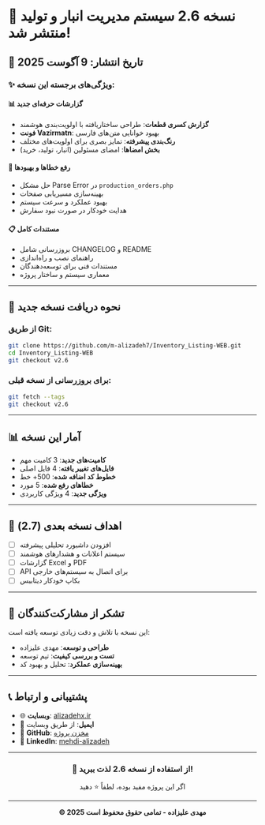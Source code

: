 # 🎉 نسخه 2.6 سیستم مدیریت انبار و تولید منتشر شد!

## 📅 تاریخ انتشار: 9 آگوست 2025

### ✨ ویژگی‌های برجسته این نسخه:

#### 📊 گزارشات حرفه‌ای جدید
- **گزارش کسری قطعات**: طراحی ساختاریافته با اولویت‌بندی هوشمند
- **فونت Vazirmatn**: بهبود خوانایی متن‌های فارسی
- **رنگ‌بندی پیشرفته**: تمایز بصری برای اولویت‌های مختلف
- **بخش امضاها**: امضای مسئولین (انبار، تولید، خرید)

#### 🔧 رفع خطاها و بهبودها
- حل مشکل Parse Error در `production_orders.php`
- بهینه‌سازی مسیریابی صفحات
- بهبود عملکرد و سرعت سیستم
- هدایت خودکار در صورت نبود سفارش

#### 📋 مستندات کامل
- بروزرسانی شامل CHANGELOG و README
- راهنمای نصب و راه‌اندازی
- مستندات فنی برای توسعه‌دهندگان
- معماری سیستم و ساختار پروژه

---

## 🚀 نحوه دریافت نسخه جدید

### از طریق Git:
```bash
git clone https://github.com/m-alizadeh7/Inventory_Listing-WEB.git
cd Inventory_Listing-WEB
git checkout v2.6
```

### برای بروزرسانی از نسخه قبلی:
```bash
git fetch --tags
git checkout v2.6
```

---

## 📊 آمار این نسخه

- **کامیت‌های جدید**: 3 کامیت مهم
- **فایل‌های تغییر یافته**: 4 فایل اصلی  
- **خطوط کد اضافه شده**: 500+ خط
- **خطاهای رفع شده**: 5 مورد
- **ویژگی جدید**: 4 ویژگی کاربردی

---

## 🎯 اهداف نسخه بعدی (2.7)

- [ ] افزودن داشبورد تحلیلی پیشرفته
- [ ] سیستم اعلانات و هشدارهای هوشمند  
- [ ] گزارشات Excel و PDF
- [ ] API برای اتصال به سیستم‌های خارجی
- [ ] بکاپ خودکار دیتابیس

---

## 🤝 تشکر از مشارکت‌کنندگان

این نسخه با تلاش و دقت زیادی توسعه یافته است:

- **طراحی و توسعه**: مهدی علیزاده
- **تست و بررسی کیفیت**: تیم توسعه
- **بهینه‌سازی عملکرد**: تحلیل و بهبود کد

---

## 📞 پشتیبانی و ارتباط

- 🌐 **وبسایت**: [alizadehx.ir](https://alizadehx.ir)
- 📧 **ایمیل**: از طریق وبسایت
- 🐙 **GitHub**: [مخزن پروژه](https://github.com/m-alizadeh7/Inventory_Listing-WEB)
- 💼 **LinkedIn**: [mehdi-alizadeh](https://linkedin.com/in/mehdi-alizadeh)

---

<div align="center">
  <h3>🎉 از استفاده از نسخه 2.6 لذت ببرید!</h3>
  <p>اگر این پروژه مفید بوده، لطفاً ⭐ دهید</p>
  <hr>
  <p><strong>© 2025 مهدی علیزاده - تمامی حقوق محفوظ است</strong></p>
</div>
